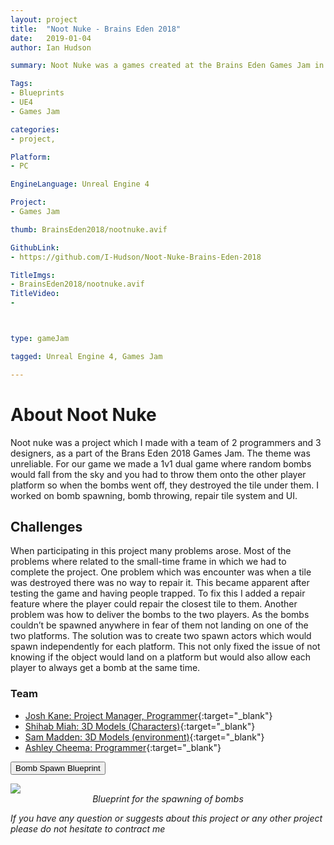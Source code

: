 ```yaml
---
layout: project
title:  "Noot Nuke - Brains Eden 2018"
date:   2019-01-04
author: Ian Hudson

summary: Noot Nuke was a games created at the Brains Eden Games Jam in 2018.

Tags:
- Blueprints
- UE4
- Games Jam

categories:
- project,

Platform:
- PC

EngineLanguage: Unreal Engine 4

Project:
- Games Jam

thumb: BrainsEden2018/nootnuke.avif

GithubLink:
- https://github.com/I-Hudson/Noot-Nuke-Brains-Eden-2018

TitleImgs:
- BrainsEden2018/nootnuke.avif
TitleVideo:
- 



type: gameJam

tagged: Unreal Engine 4, Games Jam

---
```


# About Noot Nuke
Noot nuke was a project which I made with a team of 2 programmers and 3 designers, as a part of the Brans Eden 2018 Games Jam. The theme was unreliable. For our game we made a 1v1 dual game where random bombs would fall from the sky and you had to throw them onto the other player platform so when the bombs went off, they destroyed the tile under them. I worked on bomb spawning, bomb throwing, repair tile system and UI.

## Challenges
When participating in this project many problems arose. Most of the problems where related to the small-time frame in which we had to complete the project. One problem which was encounter was when a tile was destroyed there was no way to repair it. This became apparent after testing the game and having people trapped. To fix this I added a repair feature where the player could repair the closest tile to them. Another problem was how to deliver the bombs to the two players. As the bombs couldn’t be spawned anywhere in fear of them not landing on one of the two platforms. The solution was to create two spawn actors which would spawn independently for each platform. This not only fixed the issue of not knowing if the object would land on a platform but would also allow each player to always get a bomb at the same time.

### Team
- [Josh Kane: Project Manager, Programmer](https://www.linkedin.com/in/josh-kane-370179114/?originalSubdomain=uk){:target="_blank"}
- [Shihab Miah: 3D Models (Characters)](http://www.shihab.me.uk){:target="_blank"}
- [Sam Madden: 3D Models (environment)](https://samuelmadden.carbonmade.com){:target="_blank"}
- [Ashley Cheema: Programmer](https://ashleycheema.github.io){:target="_blank"}

<button type="button" class="btn btn-info" data-toggle="collapse" data-target="#bombblueprint">Bomb Spawn Blueprint</button>
<div id="bombblueprint" class="collapse">
<img src="/assets/img/project/BrainsEden2018/bombSpawnBP.avif">
<center><i>Blueprint for the spawning of bombs</i></center>
</div>

<i>If you have any question or suggests about this project or any other project please do not hesitate to contract me<i/>